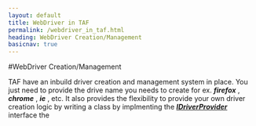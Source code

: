 ```yaml
---
layout: default
title: WebDriver in TAF
permalink: /webdriver_in_taf.html
heading: WebDriver Creation/Management
basicnav: true
---
```


#WebDriver Creation/Management

TAF have an inbuild driver creation and management system in place. You just need to provide the drive name you needs to create for ex. _**firefox**_ , _**chrome**_ , _**ie**_ , etc. It also provides the flexibility to provide your own driver creation logic by writing a class by implmenting the [_**IDriverProvider**_]() interface the 